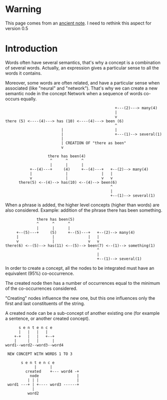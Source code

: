 # Warning #
This page comes from an [ancient note](http://francois.parmentier.free.fr/ector/note_concept_creation.html). I need to rethink this aspect for version 0.5

# Introduction #

Words often have several semantics, that's why a concept is a combination of several words. Actually, an expression gives a particular sense to all the words it contains.


Moreover, some words are often related, and have a particular sense when associated (like "neural" and "network"). That's why we can create a new semantic node in the concept Network when a sequence of words co-occurs equally.

```
                                                 +---(2)---> many(4)
                                                 |
                                                 v
there (5) <----(4)---> has (10) <----(4)---> been (6)
                                                 ^
                         |                       |
                         |                       +---(1)--> several(1)
                         |
                         | CREATION OF "there as been"
                         v

                   there has been(4)
                    ^      ^      ^
                    |      |      |
           +--(4)---+     (4)     +--(4)---+   +--(2)--> many(4)
           |               |               |   |
           v               |               v   v
      there(5) <--(4)--> has(10) <--(4)--> been(6)
                                               ^
                                               |
                                               +--(1)--> several(1)
```

When a phrase is added, the higher level concepts (higher than words) are also considered. Example: addition of the phrase there has been something.

```
              there has been(5)
              ^      ^      ^
              |      |      |
     +--(5)---+     (5)     +--(5)---+   +--(2)--> many(4)
     |               |               |   |
     v               |               v   v
there(6) <--(5)--> has(11) <--(5)--> been(7) <--(1)--> something(1)
                                         ^
                                         |
                                         +--(1)--> several(1)
```


In order to create a concept, all the nodes to be integrated must have an equivalent (95%) co-occurrence.

The created node then has a number of occurrences equal to the minimum of the co-occurrences considered.

"Creating" nodes influence the new one, but this one influences only the first and last constituents of the string.

A created node can be a sub-concept of another existing one (for example a sentence, or another created concept).

```
      s e n t e n c e
      |   |   |   |
    +-+   |   |   +--+
    |     |   |      |
word1--word2--word3--word4

 NEW CONCEPT WITH WORDS 1 TO 3

       s e n t e n c e
             |      |
         created    +--- word4 -+
           node                 |
          | | |                 |
 word1 ---+ | +---- word3 ------+
            |
          word2
```